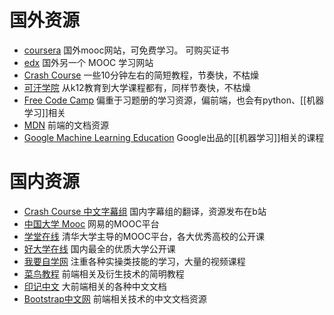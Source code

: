 # 国外资源
- [coursera](https://www.coursera.org/) 国外mooc网站，可免费学习。 可购买证书
- [edx](https://www.edx.org/) 国外另一个 MOOC 学习网站
- [Crash Course](https://thecrashcourse.com/) 一些10分钟左右的简短教程，节奏快，不枯燥
- [可汗学院](https://www.khanacademy.org/) 从k12教育到大学课程都有，同样节奏快，不枯燥
- [Free Code Camp](https://www.freecodecamp.org/) 偏重于习题册的学习资源，偏前端，也会有python、[[机器学习]]相关
- [MDN](https://developer.mozilla.org/zh-CN/) 前端的文档资源
- [Google Machine Learning Education](https://developers.google.cn/machine-learning) Google出品的[[机器学习]]相关的课程

# 国内资源
- [Crash Course 中文字幕组](https://crashcourse.club/) 国内字幕组的翻译，资源发布在b站
- [中国大学 Mooc](https://www.icourse163.org/) 网易的MOOC平台
- [学堂在线](https://www.xuetangx.com/) 清华大学主导的MOOC平台，各大优秀高校的公开课
- [好大学在线](https://www.cnmooc.org/home/index.mooc) 国内最全的优质大学公开课
- [我要自学网](https://www.51zxw.net/) 注重各种实操类技能的学习，大量的视频课程
- [菜鸟教程](http://www.runoob.com/) 前端相关及衍生技术的简明教程
- [印记中文](https://docschina.org/) 大前端相关的各种中文文档
- [Bootstrap中文网](https://www.bootcss.com/)  前端相关技术的中文文档资源
